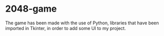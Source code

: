 # 2048-game
The game has been made with the use of Python, libraries that have been imported in Tkinter, in order to add some UI to my project. 
